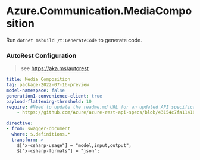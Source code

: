 # Azure.Communication.MediaComposition

Run `dotnet msbuild /t:GenerateCode` to generate code.

### AutoRest Configuration
> see https://aka.ms/autorest

``` yaml
title: Media Composition
tag: package-2022-07-16-preview
model-namespace: false
generation1-convenience-client: true
payload-flattening-threshold: 10
require: #Need to update the readme.md URL for an updated API specification
    - https://github.com/Azure/azure-rest-api-specs/blob/43154c7fa114187c15f9b5fb9f71fadab1e547b0/specification/communication/data-plane/MediaComposition/readme.md
```

``` yaml
directive:
- from: swagger-document
  where: $.definitions.*
  transform: >
    $["x-csharp-usage"] = "model,input,output";
    $["x-csharp-formats"] = "json";
```

